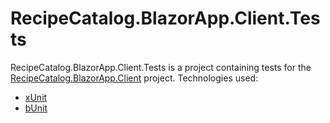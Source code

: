 # RecipeCatalog.BlazorApp.Client.Tests

RecipeCatalog.BlazorApp.Client.Tests is a project containing tests for the [RecipeCatalog.BlazorApp.Client](../../src/RecipeCatalog.BlazorApp.Client/) project. Technologies used:

- [xUnit](https://xunit.net/)
- [bUnit](https://bunit.dev/)
